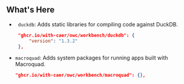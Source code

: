 ## What's Here

- ` duckdb`: Adds static libraries for compiling code against DuckDB.

   ```json
    "ghcr.io/with-caer/owc/workbench/duckdb": {
        "version": "1.3.2"
    },
   ```

- `macroquad`: Adds system packages for running apps built with Macroquad.

   ```json
   "ghcr.io/with-caer/owc/workbench/macroquad": {},
   ```